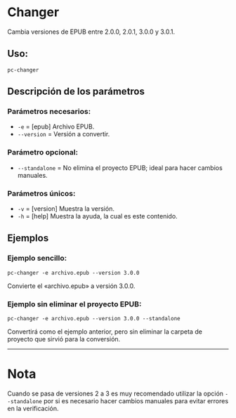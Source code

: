 # Changer

Cambia versiones de EPUB entre 2.0.0, 2.0.1, 3.0.0 y 3.0.1.

## Uso:

```
pc-changer
```

## Descripción de los parámetros

### Parámetros necesarios:

* `-e` = [epub] Archivo EPUB.
* `--version` = Versión a convertir.

### Parámetro opcional:

* `--standalone` = No elimina el proyecto EPUB; ideal para hacer cambios manuales.
  
### Parámetros únicos:

* `-v` = [version] Muestra la versión.
* `-h` = [help] Muestra la ayuda, la cual es este contenido.

## Ejemplos

### Ejemplo sencillo:

```
pc-changer -e archivo.epub --version 3.0.0
```

Convierte el «archivo.epub» a versión 3.0.0.
 
### Ejemplo sin eliminar el proyecto EPUB:

```
pc-changer -e archivo.epub --version 3.0.0 --standalone
```

Convertirá como el ejemplo anterior, pero sin eliminar la carpeta de proyecto que sirvió para la conversión.
  
---

# Nota

Cuando se pasa de versiones 2 a 3 es muy recomendado utilizar la opción `--standalone` por si es necesario hacer cambios manuales para evitar errores en la verificación.
